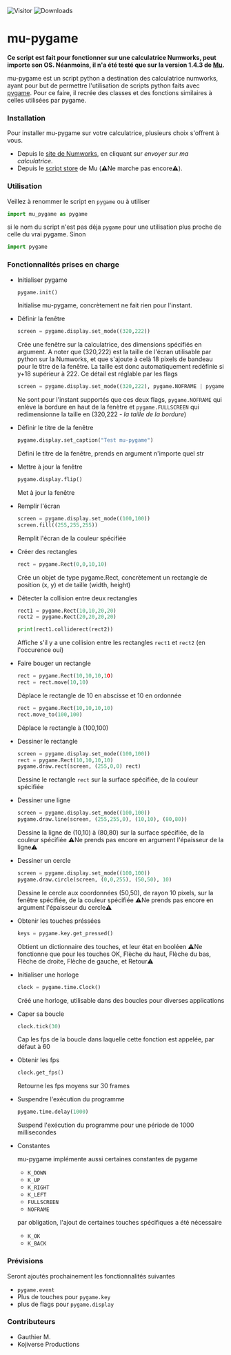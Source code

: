 ![Visitor](https://visitor-badge.laobi.icu/badge?page_id=MuNumworks.mu-pygame) ![Downloads](https://shields.io/github/downloads/MuNumworks/mu-pygame/total)
# mu-pygame
**Ce script est fait pour fonctionner sur une calculatrice Numworks, peut importe son OS. Néanmoins, il n'a été testé que sur la version 
1.4.3 de <a href="https://munumworks.github.io/mu-website/">Mu</a>.** <br />

mu-pygame est un script python a destination des calculatrice numworks, ayant pour but de permettre l'utilisation de scripts python faits avec <a href="https://www.pygame.org">pygame</a>. Pour ce faire, il recrée des classes et des fonctions similaires à celles utilisées par pygame. 

### Installation 
Pour installer mu-pygame sur votre calculatrice, plusieurs choix s'offrent à vous.
* Depuis le <a href="https://my.numworks.com/python/systeme-eratz/pygame">site de Numworks</a>, en cliquant sur *envoyer sur ma calculatrice*.
* Depuis le <a href="https://munumworks.github.io/mu-website/Subfiles/script-store.html">script store</a> de Mu (⚠️Ne marche pas encore⚠️).

### Utilisation 
Veillez à renommer le script en `pygame` ou à utiliser 
```py
import mu_pygame as pygame
```
si le nom du script n'est pas déja `pygame` pour une utilisation plus proche de celle du vrai pygame. Sinon 
```py
import pygame
```

### Fonctionnalités prises en charge 
* Initialiser pygame
  ```py
  pygame.init()
  ```
  Initialise mu-pygame, concrètement ne fait rien pour l'instant.


* Définir la fenêtre 
  ```py
  screen = pygame.display.set_mode((320,222))
  ```
  Crée une fenêtre sur la calculatrice, des dimensions spécifiés en argument. 
  A noter que (320,222) est la taille de l'écran utilisable par python sur la Numworks, et que s'ajoute à celà 18 pixels de bandeau pour le titre de la 
  fenêtre. La taille est donc automatiquement redéfinie si y+18 supérieur à 222.
  Ce détail est réglable par les flags
  ```py
  screen = pygame.display.set_mode((320,222), pygame.NOFRAME | pygame.FULLSCREEN)
  ```
  Ne sont pour l'instant supportés que ces deux flags, `pygame.NOFRAME` qui enlève la bordure en haut de la fenètre et `pygame.FULLSCREEN` qui redimensionne   la taille en (320,222 - *la taille de la bordure*)


* Définir le titre de la fenêtre
  ```py
  pygame.display.set_caption("Test mu-pygame")
  ```
  Défini le titre de la fenêtre, prends en argument n'importe quel str


* Mettre à jour la fenêtre
  ```py
  pygame.display.flip()
  ```
  Met à jour la fenêtre


* Remplir l'écran
  ```py
  screen = pygame.display.set_mode((100,100))
  screen.fill((255,255,255))
  ```
  Remplit l'écran de la couleur spécifiée


* Créer des rectangles
  ```py
  rect = pygame.Rect(0,0,10,10)
  ```
  Crée un objet de type pygame.Rect, concrètement un rectangle de position (x, y) et de taille (width, height)


* Détecter la collision entre deux rectangles
  ```py
  rect1 = pygame.Rect(10,10,20,20)
  rect2 = pygame.Rect(20,20,20,20)

  print(rect1.colliderect(rect2))
  ```
  Affiche s'il y a une collision entre les rectangles `rect1` et `rect2` (en l'occurence oui)


* Faire bouger un rectangle
  ```py
  rect = pygame.Rect(10,10,10,1O)
  rect = rect.move(10,10)
  ``` 
  Déplace le rectangle de 10 en abscisse et 10 en ordonnée 
  ```py
  rect = pygame.Rect(10,10,10,10)
  rect.move_to(100,100)
  ```
  Déplace le rectangle à (100,100)


* Dessiner le rectangle
  ```py
  screen = pygame.display.set_mode((100,100))
  rect = pygame.Rect(10,10,10,10)
  pygame.draw.rect(screen, (255,0,0) rect)
  ```
  Dessine le rectangle `rect` sur la surface spécifiée, de la couleur spécifiée


* Dessiner une ligne
  ```py
  screen = pygame.display.set_mode((100,100))
  pygame.draw.line(screen, (255,255,0), (10,10), (80,80))
  ```
  Dessine la ligne de (10,10) à (80,80) sur la surface spécifiée, de la couleur spécifiée
  ⚠️Ne prends pas encore en argument l'épaisseur de la ligne⚠️


* Dessiner un cercle
  ```py
  screen = pygame.display.set_mode((100,100))
  pygame.draw.circle(screen, (0,0,255), (50,50), 10)
  ```
  Dessine le cercle aux coordonnées (50,50), de rayon 10 pixels, sur la fenêtre spécifiée, de la couleur spécifiée
  ⚠️Ne prends pas encore en argument l'épaisseur du cercle⚠️


* Obtenir les touches préssées
  ```py
  keys = pygame.key.get_pressed()
  ```
  Obtient un dictionnaire des touches, et leur état en booléen
  ⚠️Ne fonctionne que pour les touches OK, Flèche du haut, Flèche du bas, Flèche de droite, Flèche de gauche, et Retour⚠️
  
* Initialiser une horloge
  ```py
  clock = pygame.time.Clock()
  ```
  Créé une horloge, utilisable dans des boucles pour diverses applications

* Caper sa boucle
  ```py
  clock.tick(30)
  ```
  Cap les fps de la boucle dans laquelle cette fonction est appelée, par défaut à 60

* Obtenir les fps
  ```py
  clock.get_fps()
  ```
  Retourne les fps moyens sur 30 frames

* Suspendre l'exécution du programme
  ```py
  pygame.time.delay(1000)
  ```
  Suspend l'exécution du programme pour une période de 1000 millisecondes


* Constantes
  
  mu-pygame implémente aussi certaines constantes de pygame
  * `K_DOWN`
  * `K_UP`
  * `K_RIGHT`
  * `K_LEFT`
  * `FULLSCREEN`
  * `NOFRAME`
  
  par obligation, l'ajout de certaines touches spécifiques a été nécessaire
  * `K_OK`
  * `K_BACK`

### Prévisions
Seront ajoutés prochainement les fonctionnalités suivantes
* `pygame.event`
* Plus de touches pour `pygame.key`
* plus de flags pour `pygame.display`

### Contributeurs
* Gauthier M.
* Kojiverse Productions
  
 
